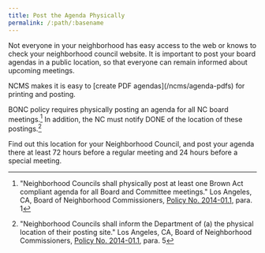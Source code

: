 ```yaml
---
title: Post the Agenda Physically
permalink: /:path/:basename
---
```


Not everyone
in your neighborhood
has easy access
to the web
or knows to check
your neighborhood council website.
It is important to post
your board agendas
in a public location,
so that everyone
can remain informed
about upcoming meetings.

<aside class="callout" role="complementary" markdown="1">
NCMS makes
it is easy
to [create PDF agendas](/ncms/agenda-pdfs)
for printing and posting.
</aside>

BONC policy requires
physically posting an agenda
for all NC board meetings.[^bonc2014011]
In addition,
the NC must notify DONE
of the location
of these postings.[^postinglocation]

Find out this location
for your Neighborhood Council,
and post your agenda there
at least 72 hours
before a regular meeting
and 24 hours
before a special meeting.

[^bonc2014011]:
      "Neighborhood Councils shall
      physically post
      at least one
      Brown Act compliant agenda
      for all Board and Committee meetings."
      Los Angeles, CA,
      Board of Neighborhood Commissioners,
      [Policy No. 2014-01.1,](https://neighborhoodempowerment.lacity.gov/wp-content/uploads/2012/03/NC-AGENDA-POSTING-REQUIREMENTS_2014-01.1_revised-08-18-14.pdf)
      para. 1

[^postinglocation]:
      "Neighborhood Councils shall inform the Department
      of (a) the physical location
      of their posting site."
      Los Angeles, CA,
      Board of Neighborhood Commissioners,
      [Policy No. 2014-01.1,](https://neighborhoodempowerment.lacity.gov/wp-content/uploads/2012/03/NC-AGENDA-POSTING-REQUIREMENTS_2014-01.1_revised-08-18-14.pdf)
      para. 5
